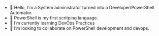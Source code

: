 - 👋 Hello, I'm a System administrator turned into a Developer/PowerShell Automator.
- 👀 PowerShell is my first scritping language.
- 🌱 I’m currently learning DevOps Practices
- 💞️ I’m looking to collaborate on PowerShell development and devops.


<!---
Sakthi-PsDev/Sakthi-PsDev is a repository where you can find various automation scripts on PowerShell.
--->
